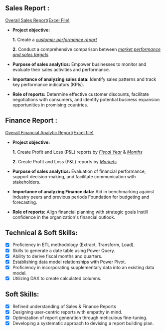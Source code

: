 ## Sales Report :
[Overall Sales Report(Excel File)]([https://1drv.ms/x/c/d553198fb90d36e9/EQvT1sgoOjVMtPxRIz-_2p0BpIkNlHItqspT5qQ8qp6p5g?e=9fduud](https://1drv.ms/x/c/d553198fb90d36e9/EVN2Jy2hwbFNp2jlhL6gUiMBwi5YyMRDLH1SO4-_4C4k-w?e=AvQSMI))


- **Project objective:** 

    **1.** Create a _[customer performance report](https://github.com/pushpendrakushwah729/Excel-Sales-Analytics/blob/main/Customer%20Performance%20Report.pdf)_ 

    **2.** Conduct a comprehensive comparison between _[market performance and sales targets](https://github.com/pushpendrakushwah729/Excel-Sales-Analytics/blob/main/Market%20Performance%20VS%20%20Salse%20Target.pdf)_

- **Purpose of sales analytics:** Empower businesses to monitor and evaluate their sales activities and performance.

- **Importance of analyzing sales data:** Identify sales patterns and track key performance indicators (KPIs).

- **Role of reports:** Determine effective customer discounts, facilitate negotiations with consumers, and identify potential business expansion opportunities in promising countries.


## Finance Report :
[Overall Financial Analytic Report(Excel file)](https://1drv.ms/x/c/d553198fb90d36e9/EQvT1sgoOjVMtPxRIz-_2p0BpIkNlHItqspT5qQ8qp6p5g?e=9fduud)


- **Project objective:** 

    **1.** Create Profit and Loss (P&L) reports by _[Fiscal Year](https://github.com/pushpendrakushwah729/Excel-Sales-Analytics/blob/main/P%20%26%20L%20Statement%20By%20fiscal%20Year.pdf)_ & _[Months](https://github.com/pushpendrakushwah729/Excel-Sales-Analytics/blob/main/P%20%26%20L%20Statement%20By%20fiscal%20Month.pdf)_ 

   **2.** Create Profit and Loss (P&L) reports by _[Markets](https://github.com/pushpendrakushwah729/Excel-Sales-Analytics/blob/main/P%20%26%20L%20Statement%20By%20fiscal%20Year.pdf)_

- **Purpose of sales analytics:** Evaluation of financial performance, support decision-making, and facilitate communication with stakeholders.

- **Importance of analyzing Finance data:** Aid in benchmarking against industry peers and previous periods Foundation for budgeting and forecasting.

- **Role of reports:** Align financial planning with strategic goals Instill confidence in the organization's financial outlook.


## Technical & Soft Skills:
- [x]	Proficiency in ETL methodology (Extract, Transform, Load).
- [x]	Skills to generate a date table using Power Query.
- [x]	Ability to derive fiscal months and quarters.
- [x]	Establishing data model relationships with Power Pivot.
- [x]	Proficiency in incorporating supplementary data into an existing data model.
- [x]	Utilizing DAX to create calculated columns.

## Soft Skills:
- [x]	Refined understanding of Sales & Finance Reports
- [x]	Designing user-centric reports with empathy in mind.
- [x]	Optimization of report generation through meticulous fine-tuning.
- [x]	Developing a systematic approach to devising a report building plan.
